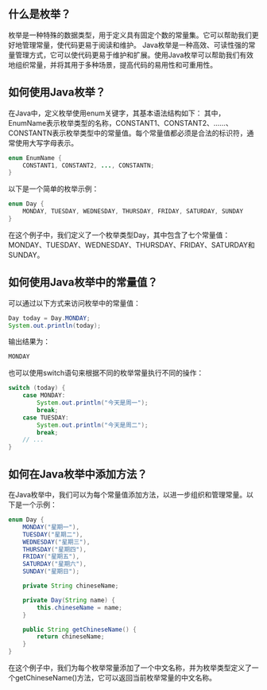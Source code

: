 ## 什么是枚举？
枚举是一种特殊的数据类型，用于定义具有固定个数的常量集。它可以帮助我们更好地管理常量，使代码更易于阅读和维护。
Java枚举是一种高效、可读性强的常量管理方式，它可以使代码更易于维护和扩展。使用Java枚举可以帮助我们有效地组织常量，并将其用于多种场景，提高代码的易用性和可重用性。
## 如何使用Java枚举？
在Java中，定义枚举使用enum关键字，其基本语法结构如下：
其中，EnumName表示枚举类型的名称，CONSTANT1、CONSTANT2、……、CONSTANTN表示枚举类型中的常量值。每个常量值都必须是合法的标识符，通常使用大写字母表示。
```java
enum EnumName {
    CONSTANT1, CONSTANT2, ..., CONSTANTN;
}
```
以下是一个简单的枚举示例：
```java
enum Day {
    MONDAY, TUESDAY, WEDNESDAY, THURSDAY, FRIDAY, SATURDAY, SUNDAY
}
```
在这个例子中，我们定义了一个枚举类型Day，其中包含了七个常量值：MONDAY、TUESDAY、WEDNESDAY、THURSDAY、FRIDAY、SATURDAY和SUNDAY。
## 如何使用Java枚举中的常量值？
可以通过以下方式来访问枚举中的常量值：
```java
Day today = Day.MONDAY;
System.out.println(today);
```
输出结果为：
```java
MONDAY
```
也可以使用switch语句来根据不同的枚举常量执行不同的操作：
```java
switch (today) {
    case MONDAY:
        System.out.println("今天是周一");
        break;
    case TUESDAY:
        System.out.println("今天是周二");
        break;
    // ...
}

```
## 如何在Java枚举中添加方法？
在Java枚举中，我们可以为每个常量值添加方法，以进一步组织和管理常量。以下是一个示例：
```java
enum Day {
    MONDAY("星期一"),
    TUESDAY("星期二"),
    WEDNESDAY("星期三"),
    THURSDAY("星期四"),
    FRIDAY("星期五"),
    SATURDAY("星期六"),
    SUNDAY("星期日");

    private String chineseName;

    private Day(String name) {
        this.chineseName = name;
    }

    public String getChineseName() {
        return chineseName;
    }
}
```
在这个例子中，我们为每个枚举常量添加了一个中文名称，并为枚举类型定义了一个getChineseName()方法，它可以返回当前枚举常量的中文名称。
